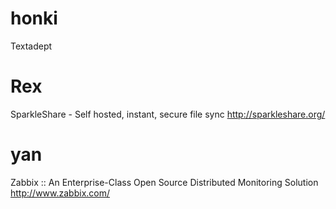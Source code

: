 


# honki


Textadept

# Rex


SparkleShare - Self hosted, instant, secure file sync
<http://sparkleshare.org/>  

# yan


Zabbix :: An Enterprise-Class Open Source Distributed Monitoring Solution
<http://www.zabbix.com/>  